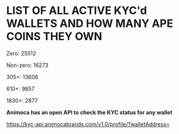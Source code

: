 # LIST OF ALL ACTIVE KYC'd WALLETS AND HOW MANY APE COINS THEY OWN

Zero: 25512

Non-zero: 16273

305+: 13606

610+: 9857

1830+: 2877

**Animoca has an open API to check the KYC status for any wallet**

https://kyc-api.animocabrands.com/v1.0/profile/?walletAddress=